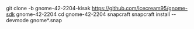 git clone -b gnome-42-2204-kisak https://github.com/icecream95/gnome-sdk gnome-42-2204
cd gnome-42-2204
snapcraft
snapcraft install --devmode gnome*.snap
